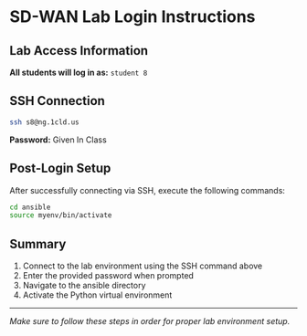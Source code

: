 # SD-WAN Lab Login Instructions

## Lab Access Information

**All students will log in as:** `student 8`

## SSH Connection

```bash
ssh s8@ng.1cld.us
```

**Password:** Given In Class

## Post-Login Setup

After successfully connecting via SSH, execute the following commands:

```bash
cd ansible
source myenv/bin/activate
```

## Summary

1. Connect to the lab environment using the SSH command above
2. Enter the provided password when prompted
3. Navigate to the ansible directory
4. Activate the Python virtual environment

---

*Make sure to follow these steps in order for proper lab environment setup.*
